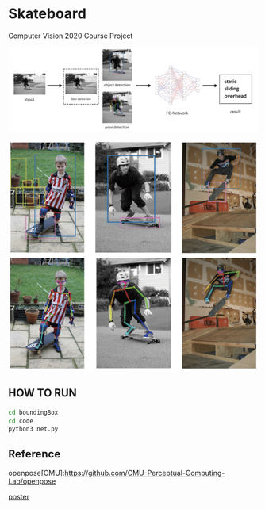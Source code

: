# Skateboard
Computer Vision 2020 Course Project

![Pipeline](./doc/Pipeline.png)

![Detection](./doc/detection.png)


## HOW TO RUN

```sh
cd boundingBox
cd code
python3 net.py
```

## Reference

openpose[CMU]:https://github.com/CMU-Perceptual-Computing-Lab/openpose

[poster](./poster.jpg)
